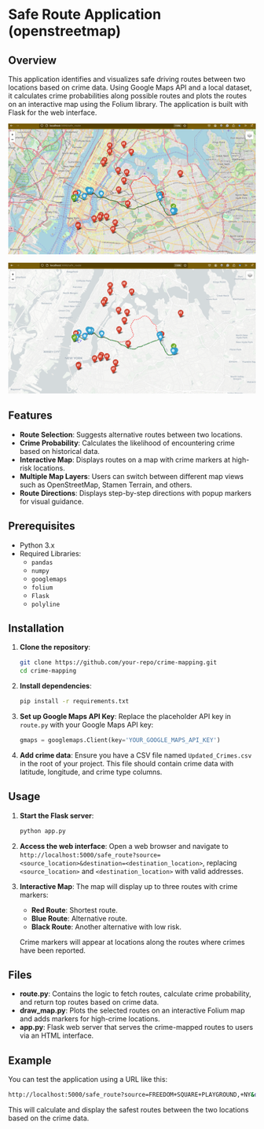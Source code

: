 # Safe Route Application (openstreetmap)

## Overview

This application identifies and visualizes safe driving routes between two locations based on crime data. Using Google Maps API and a local dataset, it calculates crime probabilities along possible routes and plots the routes on an interactive map using the Folium library. The application is built with Flask for the web interface.

![Route Visualization](./2024-10-16_23-49.png)

![Route Visualization](./2024-10-16_23-52.png)

## Features

- **Route Selection**: Suggests alternative routes between two locations.
- **Crime Probability**: Calculates the likelihood of encountering crime based on historical data.
- **Interactive Map**: Displays routes on a map with crime markers at high-risk locations.
- **Multiple Map Layers**: Users can switch between different map views such as OpenStreetMap, Stamen Terrain, and others.
- **Route Directions**: Displays step-by-step directions with popup markers for visual guidance.

## Prerequisites

- Python 3.x
- Required Libraries:
  - `pandas`
  - `numpy`
  - `googlemaps`
  - `folium`
  - `Flask`
  - `polyline`

## Installation

1. **Clone the repository**:

   ```bash
   git clone https://github.com/your-repo/crime-mapping.git
   cd crime-mapping
   ```

2. **Install dependencies**:

   ```bash
   pip install -r requirements.txt
   ```

3. **Set up Google Maps API Key**:
   Replace the placeholder API key in `route.py` with your Google Maps API key:

   ```python
   gmaps = googlemaps.Client(key='YOUR_GOOGLE_MAPS_API_KEY')
   ```

4. **Add crime data**:
   Ensure you have a CSV file named `Updated_Crimes.csv` in the root of your project. This file should contain crime data with latitude, longitude, and crime type columns.

## Usage

1. **Start the Flask server**:

   ```bash
   python app.py
   ```

2. **Access the web interface**:
   Open a web browser and navigate to `http://localhost:5000/safe_route?source=<source_location>&destination=<destination_location>`, replacing `<source_location>` and `<destination_location>` with valid addresses.

3. **Interactive Map**:
   The map will display up to three routes with crime markers:

   - **Red Route**: Shortest route.
   - **Blue Route**: Alternative route.
   - **Black Route**: Another alternative with low risk.

   Crime markers will appear at locations along the routes where crimes have been reported.

## Files

- **route.py**: Contains the logic to fetch routes, calculate crime probability, and return top routes based on crime data.
- **draw_map.py**: Plots the selected routes on an interactive Folium map and adds markers for high-crime locations.
- **app.py**: Flask web server that serves the crime-mapped routes to users via an HTML interface.

## Example

You can test the application using a URL like this:

```bash
http://localhost:5000/safe_route?source=FREEDOM+SQUARE+PLAYGROUND,+NY&destination=BLEECKER+PLAYGROUND,+NY
```

This will calculate and display the safest routes between the two locations based on the crime data.
